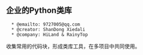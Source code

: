 企业的Python类库
--
```
  * @emailto: 9727005@qq.com
  * @creator: ShanDong Xiedali
  * @company: HiLand & RainyTop
```

收集常用的代码块，形成类库工具，在多项目中共同使用。